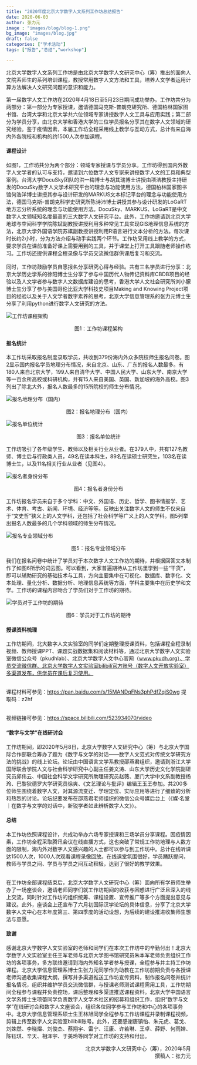 ```yaml
---
title: "2020年度北京大学数字人文系列工作坊总结报告"
date: 2020-06-03
author: 张力元
image : "images/blog/blog-1.png"
bg_image: "images/blog.jpg"
draft: false
categories: ["学术活动"]
tags: ["报告","总结","workshop"]

---
```



北京大学数字人文系列工作坊是由北京大学数字人文研究中心（筹）推出的面向人文院系师生的系列培训课程，教授常用数字人文方法和工具，培养人文学者运用计算方法解决人文研究问题的意识和能力。
<!--more-->
第一届数字人文工作坊在2020年4月18日至5月23日期间成功举办。工作坊共分为两部分：第一部分为专家授课，邀请德国马克斯-普朗克研究所、德国柏林国家图书馆、台湾大学和北京大学共六位领域专家讲授数字人文工具与应用实践；第二部分为学员分享，由北京大学和香港大学的三位学员报名分享其在数字人文领域的研究经验。鉴于疫情因素，本届工作坊全程采用线上教学与互动方式，总计有来自海内外各院校和机构的约1500人次参加课程。</p>



#### 课程设计
如图1，工作坊共分为两个部分：领域专家授课与学员分享。工作坊得到国内外数字人文学者的认可与支持，邀请到六位数字人文专家来讲授数字人文的工具和典型案例。台湾大学DocuSky团队的洪一梅博士与胡其瑞博士讲授由项洁教授主持研发的DocuSky数字人文学术研究平台的理念与功能使用方法，德国柏林国家图书馆何浩洋博士讲授其参与设计研发的MARKUS文本标记平台的理念与功能使用方法，德国马克斯-普朗克科学史研究所陈诗沛博士讲授其参与设计研发的LoGaRT地方志分析系统的理念与功能使用方法。DocuSky、MARKUS、LoGaRT是中文数字人文领域知名度最高的三大数字人文研究平台。此外，工作坊邀请到北京大学地球与空间科学学院陈斌副教授讲授利用多种常见工具实现GIS地理信息系统的方法，北京大学外国语学院苏祺副教授讲授利用R语言进行文本分析的方法。每次课时长约2小时，分为方法介绍与动手实践两个环节。工作坊采用线上教学的方式，要求学员在课前准备好课上需要用到的工具，并于课堂上打开工具跟随老师操作练习。工作坊还提供课程全程录像与学员交流微信群供课后复习和交流。</br></br>
同时，工作坊鼓励学员自愿报名分享研究心得与经验。共有三名学员进行分享：北京大学历史学系的徐阳博士生分享了参与中国历代人物传记资料库CBDB项目的经验以及人文学者参与数字人文数据库建设的思考，香港大学人文社会研究所刘小朦博士生分享了参与美国哥伦比亚大学科技史项目Making and Knowing Project项目的经验以及关于人文学者数字素养的思考，北京大学信息管理系的张力元博士生分享了利用python进行数字人文研究的方法。</p>
![工作坊课程架构](/images/blog/blog-1/工作坊课程架构.png)
<center> 图1：工作坊课程架构</center>

#### 报名统计
本工作坊采取报名制度录取学员，共收到379份海内外众多院校师生报名问卷。图2显示国内报名学员地理分布情况，来自北京、山东、广东的报名人数最多。有180人来自北京大学，199人来自清华大学、中国人民大学、山东大学、南京大学等一百余所高校或科研机构，并有15人来自美国、英国、新加坡的海外高校。图3列出了除北大外，报名人数最多的15所院校的师生分布情况。</p>
![报名地理分布（国内）](/images/blog/blog-1/报名地理分布（国内）.png)
<center> 图2：报名地理分布（国内）</center>

![报名单位统计](/images/blog/blog-1/报名单位统计.png)
<center> 图3：报名单位统计</center>

工作坊吸引了各年级学生、教师以及相关行业从业者。在379人中，共有127名教师、博士后与行政类人员，49名在读本科生，89名在读硕士研究生，103名在读博士生，以及11名相关行业从业者（见图4）。</p>
![报名者身份分布](/images/blog/blog-1/报名者身份分布.png)
<center> 图4：报名者身份分布</center>

工作坊报名学员来自于多个学科：中文、外国语、历史、哲学、图书情报学、艺术、体育、考古、新闻、环境、经济等等。反映出关注数字人文的师生不仅来自于“文史哲”狭义上的人文学科，还包括了社会科学等广义上的人文学科。图5列举出报名人数最多的几个学科领域的师生分布情况。</p>
![报名专业领域分布](/images/blog/blog-1/报名专业领域分布.png)
<center> 图5：报名专业领域分布</center>

我们在报名问卷中统计了学员对于本次数字人文工作坊的期待，并根据回答文本制作了如图6所示的词云图。可以看到，大家普遍期待从工作坊里学到一些“干货”，即可以辅助研究的基础技术与工具，方向主要集中在可视化、数据库、数字化、文本处理、量化分析、数据分析、地理信息系统等方面，学科主要集中在历史学和文学。工作坊的课程内容吻合了学员们对于工作坊的期待。</p>
![学员对于工作坊的期待](/images/blog/blog-1/学员对于工作坊的期待.png)
<center> 图6：学员对于工作坊的期待</center>

#### 授课资料梳理
工作坊期间，北大数字人文实验室的同学们定期整理授课资料，包括课程全程录制视频、教师授课PPT、课题实战数据集和阅读材料等，通过北京大学数字人文实验室微信公众号（pkudhlab）、北京大学数字人文中心官网（www.pkudh.org）、学员交流微信群、北京大学数字人文实验室bilibili官方账号（数字人文开放实验室）多渠道发布，供学员在课后复习使用。</br></br>

课程材料可参见：https://pan.baidu.com/s/15MANDqFNs3phPdfZqiS0wg 提取码：z2hf</br></br>

视频链接可参见：https://space.bilibili.com/523934070/video</p>

#### “数字与文学”在线研讨会
工作坊期间，即2020年5月8日，北京大学数字人文研究中心（筹）与北京大学国际合作部联合筹办了题为《数字与文学的对话——数字人文范式对传统文学研究方法的挑战》的线上论坛。论坛由中国语言文学系教授邵燕君组织，邀请到浙江大学国际联合学院人文与社会科学研究中心副主任姜文涛、山东大学历史文化学院副研究员邱伟云、中国社会科学文学研究所助理研究员赵薇、厦门大学中文系副教授杨玲、巴黎狄德罗大学研究员徐爽、《文艺理论与批评》编辑王玉玊参加。共200多位师生围绕着数字人文，对其源流变迁、学理定位、实际应用等进行了细致的分析和热烈的讨论。论坛纪要发布在邵燕君老师组织的微信公众号媒后台上（《媒·名堂｜在数字与文学的对话中，新锐学者如此辨析数字人文》）。</p>

#### 总结
本工作坊依照课程设计，共成功举办六场专家授课和三场学员分享课程。因疫情因素，工作坊全程采取腾讯会议在线直播方式，这也突破了常规工作坊地理与人数方面的限制，海内外对数字人文感兴趣的人士都可以参与到工作坊中。总计在线听课达1500人次，1000人次观看课程录像回放。在线课堂氛围很好，学员踊跃提问，教师与学员之间、学员与学员之间互动积极，达到了很好的教学效果。</br></br>

在工作坊全部课程结束后，北京大学数字人文研究中心（筹）面向所有学员师生举办了一场座谈会，邀请老师同学们就工作坊期间的收获与困惑进行广泛且深入的线上交流，同时针对工作坊的组织统筹、课程设置、宣传推广等多个方面提出意见与建议。此外，座谈会上还宣布了六月初国际汉学论坛的具体信息，分享了北京大学数字人文中心在本年度第三、第四季度的活动设想，为后续的建设推进收集师生想法与意愿。</p>

#### 致谢
感谢北京大学数字人文实验室的老师和同学们在本次工作坊中的辛勤付出！北京大学数字人文实验室主任王军老师与北京大学图书馆研究员朱本军老师负责组织工作坊的各项事务，多方联络邀请到海内外知名学者参与授课，全程参与并主持工作坊课程。北京大学信息管理系博士生张力元同学作为助教在工作坊前期负责与各授课老师沟通收集课程大纲，撰写并多渠道推送工作坊宣传资料，制作报名问卷并统计报名情况，组织并维护学员交流微信群，与授课老师测试课程需用工具，工作坊期间全程参与课程并负责控场，课后整理和多渠道推送课程资料。北京大学中国语言文学系博士生项蕾同学负责数字人文学术社区的招募和组织工作，组织“数字与文学”在线研讨会和数字人文座谈会，组织各位同学参与工作坊和中心的各项事务中。北京大学信息管理系硕士生王林旭同学全程参与工作坊课程并录制课程视频，剪辑上传至数字人文实验室bilibili账号。此外，还要感谢唐镇怡、朱元虎、葛戈、刘姝然、李晓煜、刘俊杰、蔡翔宇、雷宁、汪康、许若琳、王卓、薛野、何雨婵、陈钰琪、辛天、相泽宇、于美玲等同学对工作坊的支持和付出。</p>

<div style="text-align: right"> 北京大学数字人文研究中心（筹），2020年5月 </div>
<div style="text-align: right"> 撰稿人：张力元 </div>
